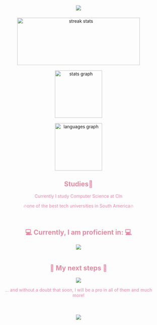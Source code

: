 <h1 align="center">
    <img src="https://readme-typing-svg.herokuapp.com?font=Amatic+SC&size=33&duration=1500&pause=1000&color=E48AA3&background=74CCEA00&center=true&vCenter=true&random=false&width=435&lines=Hi+There%F0%9F%91%8A!+I'm+Matheus+Pessoa!...;...and+i'm+Frontend+Developer💻" />
</h1>

###

<div align="center">
<img width=390 src="https://github-readme-streak-stats-salesp07.vercel.app/?user=matheusopessoa&count_private=false&theme=dracula&border_radius=10" height="150" alt="streak stats"/>
</div>
<br>
<div align="center">
  <img src="https://github-readme-stats.vercel.app/api?username=matheusopessoa&hide_title=false&hide_rank=false&show_icons=true&include_all_commits=true&count_private=true&disable_animations=true&theme=dracula&locale=en&border_radius=10" height="150"  alt="stats graph"  />
</div>
<br>
<div align="center">
  <img src="https://github-readme-stats.vercel.app/api/top-langs?username=matheusopessoa&locale=en&hide_title=false&layout=compact&card_width=320&langs_count=5&theme=dracula&border_radius=10" height="150" alt="languages graph"  />
</div>

<h2 align="center" style="color: #e48aa3;">Studies📕</h2>
<p align="center" style="color: #e48aa3;">Currently I study Computer Science at CIn</p>
<p align="center" style="color: #e48aa3;">🔥one of the best tech universities in South America🔥</p>

<br>

<div align="center">


  <h2 align="center" style="color: #e48aa3">💻 Currently, I am proficient in: 💻</h2>
<img src="https://skillicons.dev/icons?i=javascript,python,css,html,vscode,github,git" />
</div>

<br>

<div align="center">
 <h2 align="center" style="color: #e48aa3">📌 My next steps 📌</h2>
<img src="https://skillicons.dev/icons?i=typescript,nextjs,react,tailwind,firebase,nodejs" />
 <p align="center" style="color: #e48aa3">... and without a doubt that soon, I will be a pro in all of them and much more!</p>

</div>

<br>

<h3 align="center">
    <img src="https://readme-typing-svg.herokuapp.com?font=Amatic+SC&size=33&duration=1500&pause=1000&color=E48AA3&background=74CCEA00&center=true&vCenter=true&random=false&width=435&lines=Thanks+for+visiting!...+%F0%9F%91%8B;Shoot+me+a+message+on+Linkedin!+👉...;...matheuspessoadev">
</h3>


